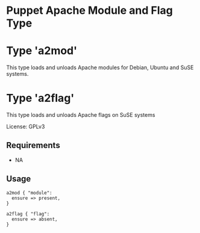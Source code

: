 Puppet Apache Module and Flag Type
==================================

Type 'a2mod'
===========
This type loads and unloads Apache modules for Debian, Ubuntu and SuSE systems.

Type 'a2flag'
============
This type loads and unloads Apache flags on SuSE systems

License: GPLv3

Requirements
------------

* NA

Usage
-----

    a2mod { "module":
      ensure => present,
    }

    a2flag { "flag":
      ensure => absent,
    }

